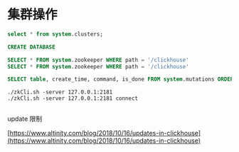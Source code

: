 # 集群操作

```sql
select * from system.clusters;

CREATE DATABASE
```

```sql
SELECT * FROM system.zookeeper WHERE path = '/clickhouse'
SELECT * FROM system.zookeeper WHERE path = '/clickhouse'
```

```sql
SELECT table, create_time, command, is_done FROM system.mutations ORDER BY create_time DESC
```

```text
./zkCli.sh -server 127.0.0.1:2181
./zkCli.sh -server 127.0.0.1:2181 connect


```

update 限制

[https://www.altinity.com/blog/2018/10/16/updates-in-clickhouse](https://www.altinity.com/blog/2018/10/16/updates-in-clickhouse)

